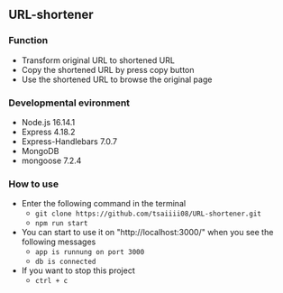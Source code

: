 ## URL-shortener


### Function
* Transform original URL to shortened URL
* Copy the shortened URL by press copy button
* Use the shortened URL to browse the original page

### Developmental evironment
* Node.js 16.14.1
* Express 4.18.2
* Express-Handlebars 7.0.7
* MongoDB
* mongoose 7.2.4

### How to use
* Enter the following command in the terminal
  * `git clone https://github.com/tsaiiii08/URL-shortener.git`
  * `npm run start`
* You can start to use it on "http://localhost:3000/" when you see the following messages
  * `app is runnung on port 3000`
  * `db is connected`
* If you want to stop this project
  * `ctrl + c`
  
  

